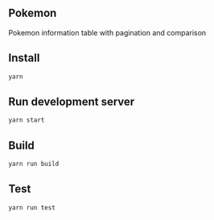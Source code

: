 Pokemon
---

Pokemon information table with pagination and comparison

Install
---
```bash
yarn
```
Run development server
---
```bash
yarn start
```
Build
---
```bash
yarn run build
```
Test
---
```bash
yarn run test
```
